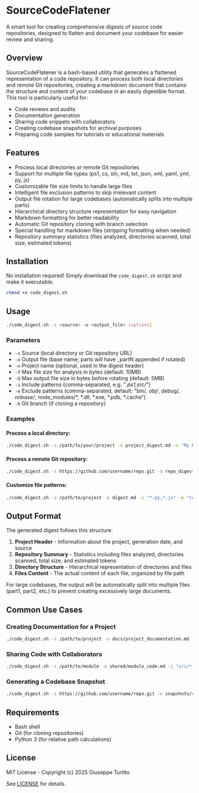 # SourceCodeFlatener

A smart tool for creating comprehensive digests of source code repositories, designed to flatten and document your codebase for easier review and sharing.

## Overview

SourceCodeFlatener is a bash-based utility that generates a flattened representation of a code repository. It can process both local directories and remote Git repositories, creating a markdown document that contains the structure and content of your codebase in an easily digestible format. This tool is particularly useful for:

- Code reviews and audits
- Documentation generation
- Sharing code snippets with collaborators
- Creating codebase snapshots for archival purposes
- Preparing code samples for tutorials or educational materials

## Features

- Process local directories or remote Git repositories
- Support for multiple file types (ps1, cs, sln, md, txt, json, xml, yaml, yml, py, js)
- Customizable file size limits to handle large files
- Intelligent file exclusion patterns to skip irrelevant content
- Output file rotation for large codebases (automatically splits into multiple parts)
- Hierarchical directory structure representation for easy navigation
- Markdown formatting for better readability
- Automatic Git repository cloning with branch selection
- Special handling for markdown files (stripping formatting when needed)
- Repository summary statistics (files analyzed, directories scanned, total size, estimated tokens)

## Installation

No installation required! Simply download the `code_digest.sh` script and make it executable:

```bash
chmod +x code_digest.sh
```

## Usage

```bash
./code_digest.sh -s <source> -o <output_file> [options]
```

### Parameters

- `-s` Source (local directory or Git repository URL)
- `-o` Output file (base name; parts will have _partN appended if rotated)
- `-n` Project name (optional, used in the digest header)
- `-f` Max file size for analysis in bytes (default: 10MB)
- `-O` Max output file size in bytes before rotating (default: 5MB)
- `-i` Include patterns (comma-separated, e.g. "*.ps1,src/*")
- `-e` Exclude patterns (comma-separated, default: "bin/*, obj/*, debug/*, release/*, node_modules/*, *.dll, *.exe, *.pdb, *.cache")
- `-b` Git branch (if cloning a repository)

### Examples

#### Process a local directory:
```bash
./code_digest.sh -s /path/to/your/project -o project_digest.md -n "My Project"
```

#### Process a remote Git repository:
```bash
./code_digest.sh -s https://github.com/username/repo.git -o repo_digest.md -b main
```

#### Customize file patterns:
```bash
./code_digest.sh -s /path/to/project -o digest.md -i "*.py,*.js" -e "tests/*,docs/*"
```

## Output Format

The generated digest follows this structure:

1. **Project Header** - Information about the project, generation date, and source
2. **Repository Summary** - Statistics including files analyzed, directories scanned, total size, and estimated tokens
3. **Directory Structure** - Hierarchical representation of directories and files
4. **Files Content** - The actual content of each file, organized by file path

For large codebases, the output will be automatically split into multiple files (part1, part2, etc.) to prevent creating excessively large documents.

## Common Use Cases

### Creating Documentation for a Project

```bash
./code_digest.sh -s /path/to/project -o docs/project_documentation.md -n "Project Documentation"
```

### Sharing Code with Collaborators

```bash
./code_digest.sh -s /path/to/module -o shared/module_code.md -i "src/*.py,tests/*.py" -e "*.pyc,__pycache__/*"
```

### Generating a Codebase Snapshot

```bash
./code_digest.sh -s https://github.com/username/repo.git -o snapshots/repo_$(date +%Y%m%d).md -b develop
```

## Requirements

- Bash shell
- Git (for cloning repositories)
- Python 3 (for relative path calculations)

## License

MIT License - Copyright (c) 2025 Giuseppe Turitto

See [LICENSE](LICENSE) for details.
